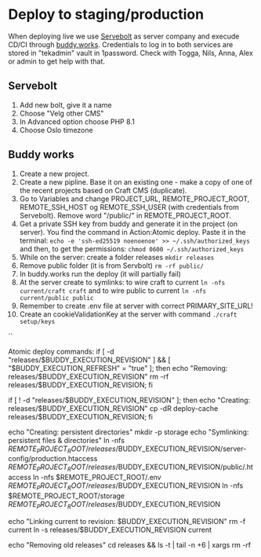 # Deploy to staging/production

When deploying live we use [Servebolt](https://admin.servebolt.com/account) as server company and execude CD/CI through [buddy.works](https://app.buddy.works/netliferesearch). Credentials to log in to both services are stored in "tekadmin" vault in 1password. Check with Togga, Nils, Anna, Alex or admin to get help with that. 

## Servebolt

1. Add new bolt, give it a name
2. Choose "Velg other CMS"
3. In Advanced option choose PHP 8.1
4. Choose Oslo timezone

## Buddy works
1. Create a new project.
2. Create a new pipline. Base it on an existing one - make a copy of one of the recent projects based on Craft CMS (duplicate).
3. Go to Variables and change PROJECT_URL, REMOTE_PROJECT_ROOT, REMOTE_SSH_HOST og REMOTE_SSH_USER (with credentials from Servebolt). Remove word "/public/" in REMOTE_PROJECT_ROOT. 
4. Get a private SSH key from buddy and generate it in the project (on server). You find the command in Action:Atomic deploy. Paste it in the terminal:
`echo -e 'ssh-ed25519 noenoenoe' >> ~/.ssh/authorized_keys`
and then, to get the permissions:
`chmod 0600 ~/.ssh/authorized_keys`
5. While on the server: create a folder releases
`mkdir releases`
6. Remove public folder (it is from Servbolt)
`rm -rf public/`
7. In buddy.works run the deploy (it will partially fail)
8. At the server create to symlinks: to wire craft to current 
`ln -nfs current/craft craft`
and to wire public to current
`ln -nfs current/public public`
9. Remember to create .env file at server with correct PRIMARY_SITE_URL!
10. Create an cookieValidationKey at the server with command
`./craft setup/keys`



``

Atomic deploy commands:
if [ -d "releases/$BUDDY_EXECUTION_REVISION" ] && [ "$BUDDY_EXECUTION_REFRESH" = "true" ];
then
 echo "Removing: releases/$BUDDY_EXECUTION_REVISION"
 rm -rf releases/$BUDDY_EXECUTION_REVISION;
fi

if [ ! -d "releases/$BUDDY_EXECUTION_REVISION" ];
then
 echo "Creating: releases/$BUDDY_EXECUTION_REVISION"
 cp -dR deploy-cache releases/$BUDDY_EXECUTION_REVISION;
fi

echo "Creating: persistent directories"
mkdir -p storage
echo "Symlinking: persistent files & directories"
ln -nfs $REMOTE_PROJECT_ROOT/releases/$BUDDY_EXECUTION_REVISION/server-config/production.htaccess $REMOTE_PROJECT_ROOT/releases/$BUDDY_EXECUTION_REVISION/public/.htaccess
ln -nfs $REMOTE_PROJECT_ROOT/.env $REMOTE_PROJECT_ROOT/releases/$BUDDY_EXECUTION_REVISION
ln -nfs $REMOTE_PROJECT_ROOT/storage $REMOTE_PROJECT_ROOT/releases/$BUDDY_EXECUTION_REVISION

echo "Linking current to revision: $BUDDY_EXECUTION_REVISION"
rm -f current
ln -s releases/$BUDDY_EXECUTION_REVISION current

echo "Removing old releases"
cd releases && ls -t | tail -n +6 | xargs rm -rf